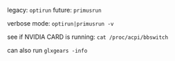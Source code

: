  
legacy: `optirun`
future: `primusrun`

verbose mode: `optirun|primusrun -v` 

see if NVIDIA CARD is running:
`cat /proc/acpi/bbswitch`

can also run 
`glxgears -info`

